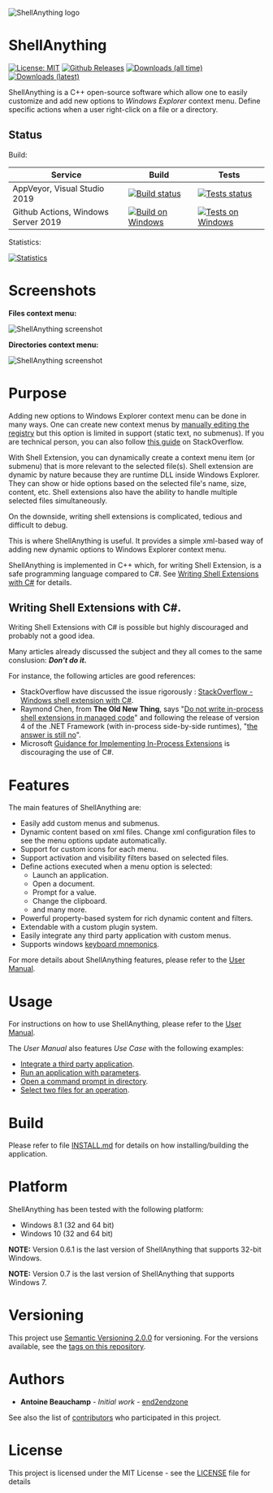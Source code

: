 ![ShellAnything logo](docs/ShellAnything-splashscreen.jpg?raw=true)


# ShellAnything #
[![License: MIT](https://img.shields.io/badge/License-MIT-yellow.svg)](https://opensource.org/licenses/MIT)
[![Github Releases](https://img.shields.io/github/release/end2endzone/shellanything.svg)](https://github.com/end2endzone/shellanything/releases)
[![Downloads (all time)](https://img.shields.io/github/downloads/end2endzone/shellanything/total?logo=github)](https://github.com/end2endzone/ShellAnything/releases/latest)
[![Downloads (latest)](https://img.shields.io/github/downloads/end2endzone/shellanything/latest/total?logo=github)](https://github.com/end2endzone/ShellAnything/releases/latest)

ShellAnything is a C++ open-source software which allow one to easily customize and add new options to *Windows Explorer* context menu. Define specific actions when a user right-click on a file or a directory.




## Status ##

Build:

| Service | Build | Tests |
|----|-------|-------|
| AppVeyor, Visual Studio 2019 | [![Build status](https://img.shields.io/appveyor/ci/end2endzone/ShellAnything/master.svg?logo=appveyor)](https://ci.appveyor.com/project/end2endzone/shellanything) | [![Tests status](https://img.shields.io/appveyor/tests/end2endzone/shellanything/master.svg?logo=appveyor)](https://ci.appveyor.com/project/end2endzone/shellanything/branch/master/tests) |
| Github Actions, Windows Server 2019 | [![Build on Windows](https://github.com/end2endzone/ShellAnything/actions/workflows/build_windows.yml/badge.svg)](https://github.com/end2endzone/ShellAnything/actions/workflows/build_windows.yml) | [![Tests on Windows](https://img.shields.io/endpoint?url=https://gist.githubusercontent.com/end2endzone/58cf6c72c08e706335337d5ef9ca48e8/raw/ShellAnything.master.Windows.json)](https://github.com/end2endzone/ShellAnything/actions/workflows/build_windows.yml) |


Statistics:

[![Statistics](https://buildstats.info/appveyor/chart/end2endzone/shellanything)](https://ci.appveyor.com/project/end2endzone/shellanything/branch/master)




# Screenshots #

**Files context menu:**

![ShellAnything screenshot](docs/screenshot_file.png?raw=true)


**Directories context menu:**

![ShellAnything screenshot](docs/screenshot_folder.png?raw=true)




# Purpose #

Adding new options to Windows Explorer context menu can be done in many ways. One can create new context menus by [manually editing the registry](https://www.groovypost.com/howto/add-any-program-windows-context-menu/) but this option is limited in support (static text, no submenus). If you are technical person, you can also follow [this guide](https://stackoverflow.com/questions/20449316/how-add-context-menu-item-to-windows-explorer-for-folders) on StackOverflow.

With Shell Extension, you can dynamically create a context menu item (or submenu) that is more relevant to the selected file(s).
Shell extension are dynamic by nature because they are runtime DLL inside Windows Explorer. They can show or hide options based on the selected file's name, size, content, etc.
Shell extensions also have the ability to handle multiple selected files simultaneously.

On the downside, writing shell extensions is complicated, tedious and difficult to debug. 

This is where ShellAnything is useful. It provides a simple xml-based way of adding new dynamic options to Windows Explorer context menu.

ShellAnything is implemented in C++ which, for writing Shell Extension, is a safe programming language compared to C#. See [Writing Shell Extensions with C&#35;](#writing-shell-extensions-with-c) for details.



## Writing Shell Extensions with C&#35;. ##

Writing Shell Extensions with C# is possible but highly discouraged and probably not a good idea.

Many articles already discussed the subject and they all comes to the same conslusion: ***Don't do it.***

For instance, the following articles are good references:
* StackOverflow have discussed the issue rigorously : [StackOverflow - Windows shell extension with C#](https://stackoverflow.com/questions/2194572/windows-shell-extension-with-c-sharp/2194638#2194638).
* Raymond Chen, from **The Old New Thing**, says "[Do not write in-process shell extensions in managed code](https://devblogs.microsoft.com/oldnewthing/20061218-01/?p=28693)" and following the release of version 4 of the .NET Framework (with in-process side-by-side runtimes), "[the answer is still no](https://devblogs.microsoft.com/oldnewthing/?p=5163)".
* Microsoft [Guidance for Implementing In-Process Extensions](https://docs.microsoft.com/en-us/previous-versions/windows/desktop/legacy/dd758089(v=vs.85)) is discouraging the use of C#.




# Features #

The main features of ShellAnything are:

* Easily add custom menus and submenus.
* Dynamic content based on xml files. Change xml configuration files to see the menu options update automatically.
* Support for custom icons for each menu.
* Support activation and visibility filters based on selected files.
* Define actions executed when a menu option is selected:
  * Launch an application.
  * Open a document.
  * Prompt for a value.
  * Change the clipboard.
  * and many more.
* Powerful property-based system for rich dynamic content and filters.
* Extendable with a custom plugin system.
* Easily integrate any third party application with custom menus.
* Supports windows [keyboard mnemonics](https://en.wikipedia.org/wiki/Mnemonics_(keyboard)).

For more details about ShellAnything features, please refer to the [User Manual](UserManual.md).



# Usage #

For instructions on how to use ShellAnything, please refer to the [User Manual](UserManual.md).

The *User Manual* also features *Use Case* with the following examples:

* [Integrate a third party application](UserManual.md#integrate-a-third-party-application).
* [Run an application with parameters](UserManual.md#run-an-application-with-parameters).
* [Open a command prompt in directory](UserManual.md#open-a-command-prompt-in-directory).
* [Select two files for an operation](UserManual.md#select-two-files-for-an-operation).




# Build #

Please refer to file [INSTALL.md](INSTALL.md) for details on how installing/building the application.




# Platform #

ShellAnything has been tested with the following platform:

*   Windows 8.1 (32 and 64 bit)
*   Windows 10 (32 and 64 bit)

**NOTE:** Version 0.6.1 is the last version of ShellAnything that supports 32-bit Windows.

**NOTE:** Version 0.7   is the last version of ShellAnything that supports Windows 7.



# Versioning #

This project use [Semantic Versioning 2.0.0](http://semver.org/) for versioning. For the versions available, see the [tags on this repository](https://github.com/end2endzone/ShellAnything/tags).




# Authors #

* **Antoine Beauchamp** - *Initial work* - [end2endzone](https://github.com/end2endzone)

See also the list of [contributors](https://github.com/end2endzone/ShellAnything/blob/master/AUTHORS) who participated in this project.




# License #

This project is licensed under the MIT License - see the [LICENSE](LICENSE) file for details
